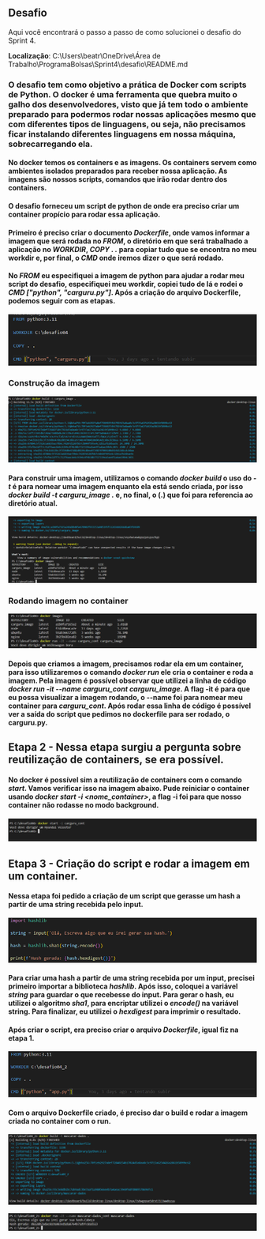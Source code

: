 ## Desafio
Aqui você encontrará o passo a passo de como solucionei o desafio do Sprint 4.

**Localização**: C:\Users\beatr\OneDrive\Área de Trabalho\ProgramaBolsas\Sprint4\desafio\README.md

### O desafio tem como objetivo a prática de Docker com scripts de Python. O docker é uma ferramenta que quebra muito o galho dos desenvolvedores, visto que já tem todo o ambiente preparado para podermos rodar nossas aplicações mesmo que com diferentes tipos de linguagens, ou seja, não precisamos ficar instalando diferentes linguagens em nossa máquina, sobrecarregando ela. 

#### No docker temos os containers e as imagens. Os containers servem como ambientes isolados preparados para receber nossa aplicação. As imagens são nossos scripts, comandos que irão rodar dentro dos containers. 

#### O desafio forneceu um script de python de onde era preciso criar um container propício para rodar essa aplicação. 

#### Primeiro é preciso criar o documento *Dockerfile*, onde vamos informar a imagem que será rodada no *FROM*, o diretório em que será trabalhado a aplicação no *WORKDIR*, *COPY . .* para copiar tudo que se encontra no meu workdir e, por final, o *CMD* onde iremos dizer o que será rodado.

#### No *FROM* eu especifiquei a imagem de python para ajudar a rodar meu script do desafio, especifiquei meu workdir, copiei tudo de lá e rodei o *CMD ["python", "carguru.py"]*. Após a criação do arquivo Dockerfile, podemos seguir com as etapas.

![](/Sprint4/evidencias/docker_carguru.png)

### Construção da imagem

![](/Sprint4/evidencias/criando_imagem.png)

#### Para construir uma imagem, utilizamos o comando *docker build* o uso do *-t* é para nomear uma imagem enquanto ela está sendo criada, por isso *docker build -t carguru_image .* e, no final, o (.) que foi para referencia ao diretório atual.

![](/Sprint4/evidencias/imagem_carguru_criada.png)

### Rodando imagem no container

![](/Sprint4/evidencias/rodando_nocontainer.png)

#### Depois que criamos a imagem, precisamos rodar ela em um container, para isso utilizaremos o comando *docker run* ele cria o container e roda a imagem. Pela imagem é possível observar que utilizei a linha de código *docker run -it --name carguru_cont carguru_image*. A flag -it é para que eu possa visualizar a imagem rodando, o --name foi para nomear meu container para *carguru_cont*. Após rodar essa linha de código é possível ver a saída do script que pedimos no dockerfile para ser rodado, o carguru.py.

## Etapa 2 - Nessa etapa surgiu a pergunta sobre reutilização de containers, se era possível. 

#### No docker é possível sim a reutilização de containers com o comando *start*. Vamos verificar isso na imagem abaixo. Pude reiniciar o container usando *docker start -i <nome_container>*, a flag -i foi para que nosso container não rodasse no modo background.

![](/Sprint4/evidencias/reiniciando_cont.png)

## Etapa 3 - Criação do script e rodar a imagem em um container. 

#### Nessa etapa foi pedido a criação de um script que gerasse um hash a partir de uma string recebida pelo input.

![](/Sprint4/evidencias/script_hash.png)

#### Para criar uma hash a partir de uma string recebida por um input, precisei primeiro importar a biblioteca *hashlib*. Após isso, coloquei a variável *string* para guardar o que recebesse do input. Para gerar o hash, eu utilizei o algoritmo *sha1*, para encriptar utilizei o *encode()* na variável string. Para finalizar, eu utilizei o *hexdigest* para imprimir o resultado. 

#### Após criar o script, era preciso criar o arquivo *Dockerfile*, igual fiz na etapa 1.

![](/Sprint4/evidencias/dockerHash.png)

#### Com o arquivo Dockerfile criado, é preciso dar o build e rodar a imagem criada no container com o run.

![](/Sprint4/evidencias/mascarar-dados_image.png)

![](/Sprint4/evidencias/rodando_imagemhash.png)



